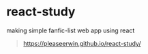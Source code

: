 # react-study
making simple fanfic-list web app using react

> <https://pleaseerwin.github.io/react-study/>
